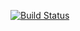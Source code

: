 [![Build Status](https://travis-ci.org/mikaelkg/lab07.svg?branch=master)](https://travis-ci.org/mikaelkg/lab07)
